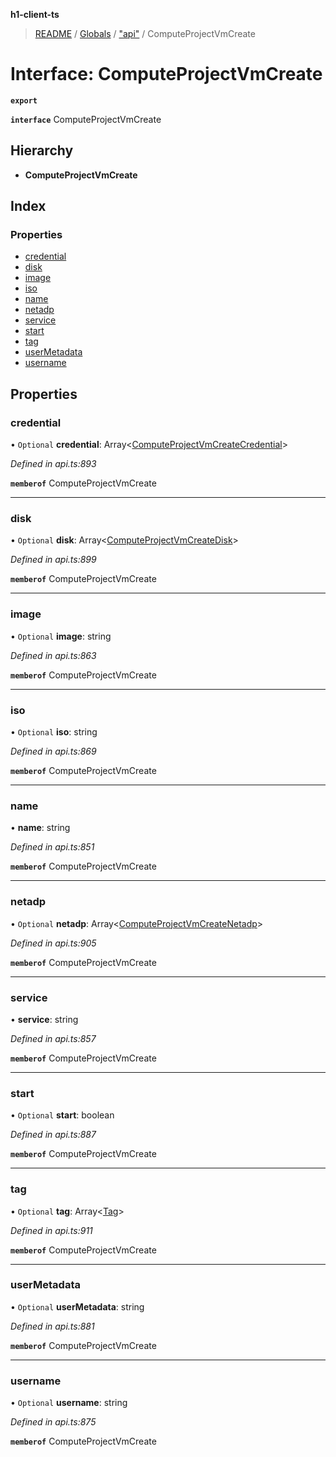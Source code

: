 **h1-client-ts**

> [README](../README.md) / [Globals](../globals.md) / ["api"](../modules/_api_.md) / ComputeProjectVmCreate

# Interface: ComputeProjectVmCreate

**`export`** 

**`interface`** ComputeProjectVmCreate

## Hierarchy

* **ComputeProjectVmCreate**

## Index

### Properties

* [credential](_api_.computeprojectvmcreate.md#credential)
* [disk](_api_.computeprojectvmcreate.md#disk)
* [image](_api_.computeprojectvmcreate.md#image)
* [iso](_api_.computeprojectvmcreate.md#iso)
* [name](_api_.computeprojectvmcreate.md#name)
* [netadp](_api_.computeprojectvmcreate.md#netadp)
* [service](_api_.computeprojectvmcreate.md#service)
* [start](_api_.computeprojectvmcreate.md#start)
* [tag](_api_.computeprojectvmcreate.md#tag)
* [userMetadata](_api_.computeprojectvmcreate.md#usermetadata)
* [username](_api_.computeprojectvmcreate.md#username)

## Properties

### credential

• `Optional` **credential**: Array\<[ComputeProjectVmCreateCredential](_api_.computeprojectvmcreatecredential.md)>

*Defined in api.ts:893*

**`memberof`** ComputeProjectVmCreate

___

### disk

• `Optional` **disk**: Array\<[ComputeProjectVmCreateDisk](_api_.computeprojectvmcreatedisk.md)>

*Defined in api.ts:899*

**`memberof`** ComputeProjectVmCreate

___

### image

• `Optional` **image**: string

*Defined in api.ts:863*

**`memberof`** ComputeProjectVmCreate

___

### iso

• `Optional` **iso**: string

*Defined in api.ts:869*

**`memberof`** ComputeProjectVmCreate

___

### name

•  **name**: string

*Defined in api.ts:851*

**`memberof`** ComputeProjectVmCreate

___

### netadp

• `Optional` **netadp**: Array\<[ComputeProjectVmCreateNetadp](_api_.computeprojectvmcreatenetadp.md)>

*Defined in api.ts:905*

**`memberof`** ComputeProjectVmCreate

___

### service

•  **service**: string

*Defined in api.ts:857*

**`memberof`** ComputeProjectVmCreate

___

### start

• `Optional` **start**: boolean

*Defined in api.ts:887*

**`memberof`** ComputeProjectVmCreate

___

### tag

• `Optional` **tag**: Array\<[Tag](_api_.tag.md)>

*Defined in api.ts:911*

**`memberof`** ComputeProjectVmCreate

___

### userMetadata

• `Optional` **userMetadata**: string

*Defined in api.ts:881*

**`memberof`** ComputeProjectVmCreate

___

### username

• `Optional` **username**: string

*Defined in api.ts:875*

**`memberof`** ComputeProjectVmCreate
